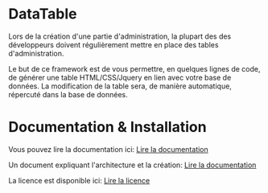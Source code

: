 DataTable
==================================

Lors de la création d'une partie d'administration, la plupart des des développeurs doivent régulièrement mettre en place des tables d'administration.

Le but de ce framework est de vous permettre, en quelques lignes de code, de générer une table HTML/CSS/Jquery en lien avec votre base de données.
La modification de la table sera, de manière automatique, répercuté dans la base de données.

# Documentation & Installation

Vous pouvez lire la documentation ici: [Lire la documentation](https://github.com/doudou34/DataTable/blob/master/DataTable/resources/guide.pdf)

Un document expliquant l'architecture et la création: [Lire la documentation](https://github.com/doudou34/DataTable/blob/master/DataTable/resources/report.pdf)

La licence est disponible ici: [Lire la licence](https://github.com/doudou34/DataTable/blob/master/DataTable/resources/LICENCE.md)